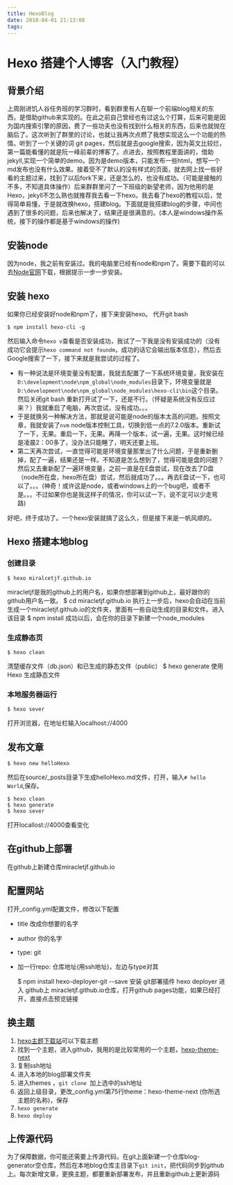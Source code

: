 ```yaml
---
title: HexoBlog
date: 2018-04-01 21:13:08
tags:
---
```

# Hexo 搭建个人博客（入门教程）

## 背景介绍
上周刚进饥人谷任务班的学习群时，看到群里有人在聊一个前端blog相关的东西，是借助github来实现的。在此之前自己曾经也有过这么个打算，后来可能是因为国内搜索引擎的原因，费了一些功夫也没有找到什么相关的东西，后来也就抛在脑后了。这次听到了群里的讨论，也就让我再次点燃了我想实现这么一个功能的热情。听到了一个关键的词 git pages，然后就是去google搜索，因为英文比较烂，第一篇能看懂的就是阮一峰前辈的博客了。点进去，按照教程里面讲的，借助jekyll,实现一个简单的demo。因为是demo版本，只能发布一些html，想写一个md发布也没有什么效果。接着受不了默认的没有样式的页面，就去网上找一些好看的主题过来，找到了以后fork下来，还是怎么的，也没有成功。（可能是接触的不多，不知道具体操作）后来群群里问了一下班级的新望老师，因为他用的是Hexo，jekyll不怎么熟也就推荐我去看一下hexo。我去看了hexo的教程以后，觉得简单易懂，于是就改换hexo，搭建blog。下面就是我搭建blog的步骤，中间也遇到了很多的问题，后来也解决了，结果还是很满意的。(本人是windows操作系统，接下的操作都是基于windows的操作)
## 安装node
因为node，我之前有安装过。我的电脑里已经有node和npm了。需要下载的可以去[Node官网](https://nodejs.org/en/download/)下载，根据提示一步一步安装。
## 安装 hexo
如果你已经安装好node和npm了，接下来安装hexo。
代开git bash

	$ npm install hexo-cli -g
	
然后输入命令`hexo v`查看是否安装成功，我试了一下我是没有安装成功的（没有成功它会提示`hexo command not foundm`，成功的话它会输出版本信息），然后去Google搜索了一下，接下来就是我尝试的过程了。

- 有一种说法是环境变量没有配置，我就去配置了一下系统环境变量，我安装在`D:\development\node\npm_global\node_modules`目录下，环境变量就是`D:\development\node\npm_global\node_modules\hexo-cli\bin`这个目录。然后关闭git bash 重新打开试了一下，还是不行。（怀疑是系统没有反应过来？）我就重启了电脑，再次尝试，没有成功。。。
- 于是就换另一种解决方法，那就是说可能是node的版本太高的问题。按照文章，我就安装了`nvm` node版本控制工具，切换到低一点的7.2.0版本。重新试了一下，无果。重启一下，无果。再降一个版本，试一遍，无果。这时候已经是凌晨2：00多了，没办法只能睡了，明天还要上班。
- 第二天再次尝试，一直觉得可能是环境变量那里出了什么问题，于是重新删掉，配了一遍，结果还是一样。不知道是怎么想到了，觉得可能是盘的问题？然后又去重新配了一遍环境变量，之前一直是在E盘尝试，现在改去了D盘（node所在盘，hexo所在盘）尝试，然后就成功了。。。再去E盘试一下，也可以了。。。(神奇！或许这是node，或者windows上的一个bug吧，或者不是。。。不过如果你也是我这样子的情况，你可以试一下，说不定可以少走弯路)
 
好吧，终于成功了。一个hexo安装就搞了这么久，但是接下来是一帆风顺的。
## Hexo 搭建本地blog
### 创建目录
	$ hexo miralcetjf.github.io
miracletjf是我的github上的用户名，如果你想部署到github上，最好跟你的github用户名一致。
	$ cd miracletjf.github.io
执行上一步后，hexo会自动在当前生成一个miracletjf.github.io的文件夹，里面有一些自动生成的目录和文件。进入该目录
	$ npm install
成功以后，会在你的目录下新建一个node_modules

### 生成静态页
	$ hexo clean
清楚缓存文件（db.json）和已生成的静态文件（public）
	$ hexo generate
使用Hexo 生成静态文件
### 本地服务器运行
	$ hexo sever
打开浏览器，在地址栏输入localhost://4000
## 发布文章
	$ hexo new helloHexo
然后在source/_posts目录下生成helloHexo.md文件，打开，输入`# hello World`,保存。

	$ hexo clean
	$ hexo generate
	$ hexo sever
打开locallost://4000查看变化
## 在github上部署
在github上新建仓库miracletjf.github.io
## 配置网站
打开_config.yml配置文件，修改以下配置
- title 改成你想要的名字
- author 你的名字
- type: git
- 加一行repo: 仓库地址(用ssh地址)，左边与type对其


	$ npm install hexo-deployer-git --save
安装 git部署插件
	hexo deployer
进入 github上 miracletjf.github.io仓库，打开github pages功能，如果已经打开，直接点击预览链接
## 换主题
1. [hexo主题下载站](https://github.com/hexojs/hexo/wiki/Themes)可以下载主题
2. 找到一个主题，进入github，我用的是比较常用的一个主题，[hexo-theme-next](https://github.com/iissnan/hexo-theme-next)
3. 复制ssh地址
4. 进入本地的blog部署文件夹
5. 进入themes ，`git clone `加上选中的ssh地址
6. 返回上级目录，更改_config.yml第75行theme：hexo-theme-next (你所选主题的名称)，保存
7. `hexo generate` 
8. `hexo deploy`
## 上传源代码
为了保障数据，你可能还需要上传源代码，在git上面新建一个仓库blog-generator空仓库，然后在本地blog仓库主目录下`git init`，把代码同步到github上。每次新增文章，更换主题，都要重新部署发布，并且重新github上更新源码
